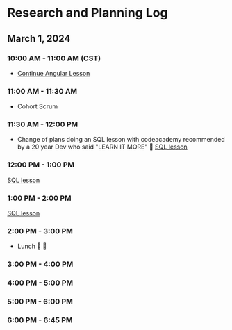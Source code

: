 # Research and Planning Log

## March 1, 2024

### 10:00 AM - 11:00 AM (CST)

- [Continue Angular Lesson](https://www.codecademy.com/courses/learn-angularjs/lessons/your-first-app/resume)

### 11:00 AM - 11:30 AM

- Cohort Scrum

### 11:30 AM - 12:00 PM

- Change of plans doing an SQL lesson with codeacademy recommended by a 20 year Dev who said "LEARN IT MORE" 🥹
[SQL lesson](https://www.codecademy.com/enrolled/courses/learn-sql)

### 12:00 PM - 1:00 PM

[SQL lesson](https://www.codecademy.com/courses/learn-sql/articles/what-is-sqlite)

### 1:00 PM - 2:00 PM

[SQL lesson](https://www.codecademy.com/courses/learn-sql/projects/learn_sql_query_table-1)

### 2:00 PM - 3:00 PM

- Lunch  🥗 🐷

### 3:00 PM - 4:00 PM

### 4:00 PM - 5:00 PM

### 5:00 PM - 6:00 PM

### 6:00 PM - 6:45 PM
